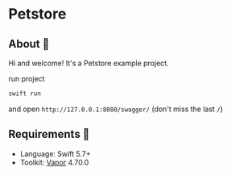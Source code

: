 # Petstore

## About 💬

Hi and welcome! It's a Petstore example project.

run project
```sh
swift run
```

and open `http://127.0.0.1:8080/swagger/` (don't miss the last `/`)

## Requirements 📝

- Language: Swift 5.7+
- Toolkit: [Vapor](https://docs.vapor.codes/) 4.70.0
